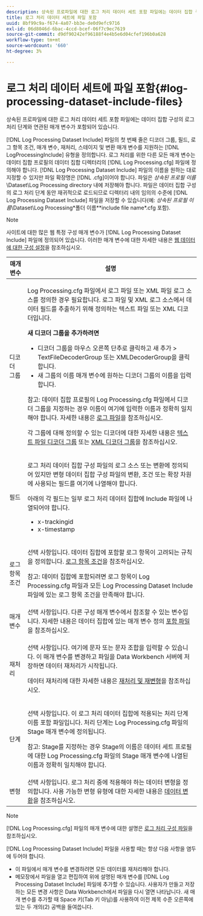 ```yaml
---
description: 상속된 프로파일에 대한 로그 처리 데이터 세트 포함 파일에는 데이터 집합 구성의 로그 처리 단계와 연관된 매개 변수가 포함되어 있습니다.
title: 로그 처리 데이터 세트에 파일 포함
uuid: 8bf99c9a-f674-4a07-bb3e-de0d9efc9716
exl-id: 06d8046d-6bac-4ccd-bcef-06f7c9ec7619
source-git-commit: d9df90242ef96188f4e4b5e6d04cfef196b0a628
workflow-type: tm+mt
source-wordcount: '660'
ht-degree: 3%

---
```


# 로그 처리 데이터 세트에 파일 포함{#log-processing-dataset-include-files}

상속된 프로파일에 대한 로그 처리 데이터 세트 포함 파일에는 데이터 집합 구성의 로그 처리 단계와 연관된 매개 변수가 포함되어 있습니다.

[!DNL Log Processing Dataset Include] 파일의 첫 번째 줄은 디코더 그룹, 필드, 로그 항목 조건, 매개 변수, 재처리, 스테이지 및 변환 매개 변수를 지원하는 [!DNL LogProcessingInclude] 유형을 정의합니다. 로그 처리를 위한 다른 모든 매개 변수는 데이터 집합 프로필의 데이터 집합 디렉터리의 [!DNL Log Processing.cfg] 파일에 정의해야 합니다. [!DNL Log Processing Dataset Include] 파일의 이름을 원하는 대로 지정할 수 있지만 파일 확장명은 [!DNL .cfg]이어야 합니다. 파일은 *상속된 프로필 이름*\Dataset\Log Processing directory 내에 저장해야 합니다. 파일은 데이터 집합 구성의 로그 처리 단계 동안 재귀적으로 로드되므로 디렉터리 내의 임의의 수준에 [!DNL Log Processing Dataset Include] 파일을 저장할 수 있습니다(예: *상속된 프로필 이름*\Dataset\Log Processing\*폴더 이름*\*include file name*.cfg 포함).

>[!NOTE]
>
>사이트에 대한 많은 웹 특정 구성 매개 변수가 [!DNL Log Processing Dataset Include] 파일에 정의되어 있습니다. 이러한 매개 변수에 대한 자세한 내용은 [웹 데이터에 대한 구성 설정](../../../../../home/c-dataset-const-proc/c-config-web-data/c-config-web-data.md#concept-9a306b65483a484bb3f6f3c1d7e77519)을 참조하십시오.

<table id="table_E2112652CCD443E889A529EEDC4ADF1C"> 
 <thead> 
  <tr> 
   <th colname="col1" class="entry"> 매개 변수 </th> 
   <th colname="col2" class="entry"> 설명 </th> 
  </tr> 
 </thead>
 <tbody> 
  <tr> 
   <td colname="col1"> 디코더 그룹 </td> 
   <td colname="col2"> <p><span class="filepath"> Log Processing.cfg</span> 파일에서 로그 파일 또는 XML 파일 로그 소스를 정의한 경우 필요합니다. 로그 파일 및 XML 로그 소스에서 데이터 필드를 추출하기 위해 정의하는 텍스트 파일 또는 XML 디코더입니다. </p> <p> <b>새 디코더 그룹을 추가하려면</b> 
     <ul id="ul_54087499003C48C8B0AD9660A2F46EA9"> 
      <li id="li_E361861E61D246DDB3964C97CC5187E9"> <span class="uicontrol"> 디코더 그룹</span>을 마우스 오른쪽 단추로 클릭하고 <span class="uicontrol"> 새</span> 추가 &gt; <span class="uicontrol"> TextFileDecoderGroup</span> 또는 <span class="uicontrol"> XMLDecoderGroup</span>을 클릭합니다. </li> 
      <li id="li_B2D61A0763AD4FEDB619BF9550EF4602"> 새 그룹의 이름 매개 변수에 원하는 디코더 그룹의 이름을 입력합니다. </li> 
     </ul> </p> <p> <p>참고: 데이터 집합 프로필의 <span class="filepath"> Log Processing.cfg</span> 파일에서 디코더 그룹을 지정하는 경우 이름이 여기에 입력한 이름과 정확히 일치해야 합니다. 자세한 내용은 <a href="../../../../../home/c-dataset-const-proc/c-log-proc-config-file/c-log-sources.md#concept-3d4fb817c057447d90f166b1183b461e"> 로그 파일</a>을 참조하십시오. </p> </p> <p> 각 그룹에 대해 정의할 수 있는 디코더에 대한 자세한 내용은 <a href="../../../../../home/c-dataset-const-proc/c-dataset-inc-files/c-types-dataset-inc-files/c-log-proc-dataset-inc-files/c-text-file-dec-groups.md#concept-0db34988e17c41bfb1797f1d8e78aabd"> 텍스트 파일 디코더 그룹</a> 또는 <a href="../../../../../home/c-dataset-const-proc/c-dataset-inc-files/c-types-dataset-inc-files/c-log-proc-dataset-inc-files/c-xml-dec-grps.md#concept-5eda5ab253724674832f6951e2a0d1c3"> XML 디코더 그룹</a>을 참조하십시오. </p> </td> 
  </tr> 
  <tr> 
   <td colname="col1"> 필드 </td> 
   <td colname="col2"> <p><span class="wintitle"> 로그 처리 데이터 집합 구성</span> 파일의 <span class="wintitle"> 로그 소스</span> 또는 <span class="wintitle"> 변환</span>에 정의되어 있지만 <span class="wintitle"> 변형 데이터 집합 구성</span> 파일의 변환, 조건 또는 확장 차원에 사용되는 필드를 여기에 나열해야 합니다. </p> <p> 아래의 각 필드는 일부 <span class="wintitle"> 로그 처리 데이터 집합에 Include</span> 파일에 나열되어야 합니다. 
     <ul id="ul_D1BB18A80D874C0B9B54DA361698EB30"> 
      <li id="li_7E8B5B697BDA408DBE10D9A63AF295AC"> x-trackingid </li> 
      <li id="li_F5DEE90A596A4A1C86AF874653C4048C"> x-timestamp </li> 
     </ul> </p> </td> 
  </tr> 
  <tr> 
   <td colname="col1"> 로그 항목 조건 </td> 
   <td colname="col2"> <p>선택 사항입니다. 데이터 집합에 포함할 로그 항목이 고려되는 규칙을 정의합니다. <a href="../../../../../home/c-dataset-const-proc/c-log-proc-config-file/c-info-log-proc-param.md#concept-ecaff95cee4e40bc90f81e099c5fc934"> 로그 항목 조건</a>을 참조하십시오. </p> <p> <p>참고: 데이터 집합에 포함되려면 로그 항목이 <span class="filepath"> Log Processing.cfg</span> 파일과 모든 <span class="wintitle"> Log Processing Dataset Include</span> 파일에 있는 <span class="wintitle"> 로그 항목 조건</span>을 만족해야 합니다. </p> </p> </td> 
  </tr> 
  <tr> 
   <td colname="col1"> 매개 변수 </td> 
   <td colname="col2"> 선택 사항입니다. 다른 구성 매개 변수에서 참조할 수 있는 변수입니다. 자세한 내용은 데이터 집합에 있는 매개 변수 정의 <a href="../../../../../home/c-dataset-const-proc/c-dataset-inc-files/c-def-param-dataset-inc-files/c-def-param-dataset-inc-files.md#concept-5ad06acc8dc44bf2a99643fafdd56b50"> 포함 파일</a>을 참조하십시오. </td> 
  </tr> 
  <tr> 
   <td colname="col1"> 재처리 </td> 
   <td colname="col2"> <p>선택 사항입니다. 여기에 문자 또는 문자 조합을 입력할 수 있습니다. 이 매개 변수를 변경하고 파일을 Data Workbench 서버에 저장하면 데이터 재처리가 시작됩니다. </p> <p> 데이터 재처리에 대한 자세한 내용은 <a href="../../../../../home/c-dataset-const-proc/c-reproc-retrans/c-unst-reproc-retrans.md"> 재처리 및 재변형</a>을 참조하십시오. </p> </td> 
  </tr> 
  <tr> 
   <td colname="col1"> 단계 </td> 
   <td colname="col2"> <p>선택 사항입니다. 이 <span class="wintitle"> 로그 처리 데이터 집합에 적용되는 처리 단계 이름 포함</span> 파일입니다. 처리 단계는 <span class="filepath"> Log Processing.cfg</span> 파일의 Stage 매개 변수에 정의됩니다. </p> <p> <p>참고: Stage를 지정하는 경우 Stage의 이름은 데이터 세트 프로필에 대한 <span class="filepath"> Log Processing.cfg</span> 파일의 Stage 매개 변수에 나열된 이름과 정확히 일치해야 합니다. </p> </p> </td> 
  </tr> 
  <tr> 
   <td colname="col1"> 변형 </td> 
   <td colname="col2"> 선택 사항입니다. 로그 처리 중에 적용해야 하는 데이터 변형을 정의합니다. 사용 가능한 변형 유형에 대한 자세한 내용은 <a href="../../../../../home/c-dataset-const-proc/c-data-trans/c-abt-transf.md"> 데이터 변환</a>을 참조하십시오. </td> 
  </tr> 
 </tbody> 
</table>

>[!NOTE]
>
>[!DNL Log Processing.cfg] 파일의 매개 변수에 대한 설명은 [로그 처리 구성 파일](../../../../../home/c-dataset-const-proc/c-log-proc-config-file/c-abt-log-proc-config-file.md)을 참조하십시오.

[!DNL Log Processing Dataset Include] 파일을 사용할 때는 항상 다음 사항을 염두에 두어야 합니다.

* 이 파일에서 매개 변수를 변경하려면 모든 데이터를 재처리해야 합니다.
* 메모장에서 파일을 열고 편집하여 위에 설명된 매개 변수를 [!DNL Log Processing Dataset Include] 파일에 추가할 수 있습니다. 사용자가 만들고 저장하는 모든 변경 사항은 Data Workbench에서 파일을 다시 열면 나타납니다. 새 매개 변수를 추가할 때 Space 키(Tab 키 아님)를 사용하여 이전 제목 수준 오른쪽에 있는 두 개의(2) 공백을 들여씁니다.
